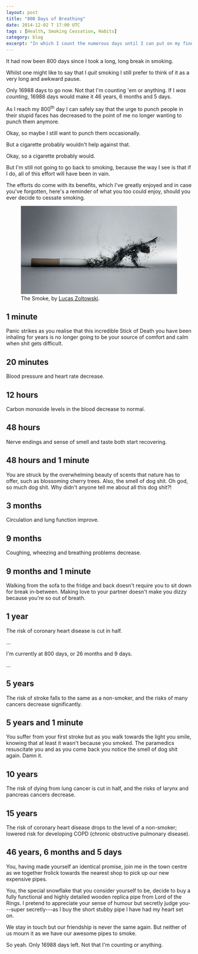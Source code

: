 ```yaml
---
layout: post
title: "800 Days of Breathing"
date: 2014-12-02 T 17:00 UTC
tags : [Health, Smoking Cessation, Habits]
category: blog
excerpt: "In which I count the numerous days until I can put on my finest suit, comb my grey hair, go to my local shop to pick up their most expensive ivory pipe and start smoking again."
---
```

It had now been 800 days since I took a long, long break in smoking.

Whilst one might like to say that I *quit* smoking I still prefer to think of it as a very long and awkward pause.

Only 16988 days to go now. Not that I'm counting 'em or anything. If I *was counting*, 16988 days would make it 46 years, 6 months and 5 days.

As I reach my 800<sup>th</sup> day I can safely say that the urge to punch people in their stupid faces has decreased to the point of me no longer wanting to punch them anymore.

Okay, so maybe I still want to punch them occasionally.

But a cigarette probably wouldn't help against that.

Okay, so a cigarette probably would.

But I'm still not going to go back to smoking, because the way I see is that if I do, all of this effort will have been in vain.

The efforts do come with its benefits, which I've greatly enjoyed and in case you've forgotten, here's a reminder of what you too could enjoy, should you ever decide to cessate smoking.

<figure>
	<img src="/assets/posts/2014/december/800-days-of-breathing/the-smoke-by-lucas-zoltowski.jpg" alt="Man made from ashes crawling out of cigarette butt">
	<figcaption>The Smoke, by <a href="http://lucaszoltowski.deviantart.com/">Lucas Zoltowski</a>.</figcaption>
</figure>

## 1 minute
Panic strikes as you realise that this incredible Stick of Death you have been inhaling for years is no longer going to be your source of comfort and calm when shit gets difficult.

## 20 minutes
Blood pressure and heart rate decrease.

## 12 hours
Carbon monoxide levels in the blood decrease to normal.

## 48 hours
Nerve endings and sense of smell and taste both start recovering.

## 48 hours and 1 minute
You are struck by the overwhelming beauty of scents that nature has to offer, such as blossoming cherry trees. Also, the smell of dog shit. Oh god, so much dog shit. Why didn't anyone tell me about all this dog shit?!

## 3 months
Circulation and lung function improve.

## 9 months
Coughing, wheezing and breathing problems decrease.

## 9 months and 1 minute
Walking from the sofa to the fridge and back doesn't require you to sit down for break in-between. Making love to your partner doesn't make you dizzy because you're so out of breath.

## 1 year
The risk of coronary heart disease is cut in half.

...

I'm currently at 800 days, or 26 months and 9 days.

...

## 5 years
The risk of stroke falls to the same as a non-smoker, and the risks of many cancers decrease significantly.

## 5 years and 1 minute
You suffer from your first stroke but as you walk towards the light you smile, knowing that at least it wasn't because you smoked. The paramedics resuscitate you and as you come back you notice the smell of dog shit again. Damn it.

## 10 years
The risk of dying from lung cancer is cut in half, and the risks of larynx and pancreas cancers decrease.

## 15 years
The risk of coronary heart disease drops to the level of a non-smoker; lowered risk for developing COPD (chronic obstructive pulmonary disease).

## 46 years, 6 months and 5 days
You, having made yourself an identical promise, join me in the town centre as we together frolick towards the nearest shop to pick up our new expensive pipes.

You, the special snowflake that you consider yourself to be, decide to buy a fully functional and highly detailed wooden replica pipe from Lord of the Rings. I pretend to appreciate your sense of humour but secretly judge you---super secretly---as I buy the short stubby pipe I have had my heart set on.

We stay in touch but our friendship is never the same again. But neither of us mourn it as we have our awesome pipes to smoke.

So yeah. Only 16988 days left. Not that I'm counting or anything.